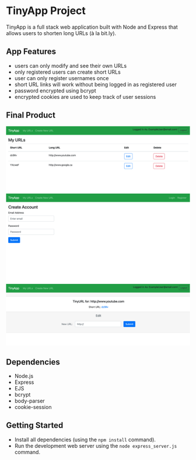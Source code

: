 # TinyApp Project

TinyApp is a full stack web application built with Node and Express that allows users to shorten long URLs (à la bit.ly).

## App Features
- users can only modify and see their own URLs
- only registered users can create short URLs
- user can only register usernames once
- short URL links will work without being logged in as registered user
- password encrypted using bcrypt
- encrypted cookies are used to keep track of user sessions

## Final Product

!["urls page displaying table of short URL and long URL"](https://github.com/Davichavix/tinyapp/blob/main/docs/urls-page.png?raw=true)
!["Register page for new users"](https://github.com/Davichavix/tinyapp/blob/main/docs/register-page.png?raw=true)
!["Page to reassign existing short URLs to new long URLs"](https://github.com/Davichavix/tinyapp/blob/main/docs/urls-show.png?raw=true)

## Dependencies

- Node.js
- Express
- EJS
- bcrypt
- body-parser
- cookie-session


## Getting Started

- Install all dependencies (using the `npm install` command).
- Run the development web server using the `node express_server.js` command.